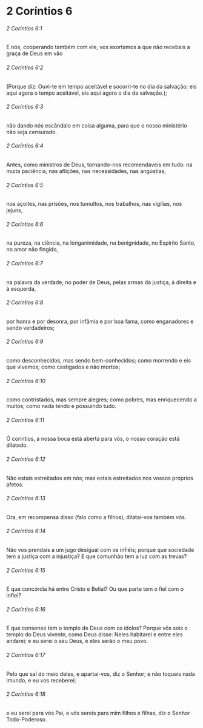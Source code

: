 # 2 Coríntios 6

###### 2 Coríntios 6:1

E nós, cooperando também com ele, vos exortamos a que não recebais a graça de Deus em vão

###### 2 Coríntios 6:2

(Porque diz: Ouvi-te em tempo aceitável e socorri-te no dia da salvação; eis aqui agora o tempo aceitável, eis aqui agora o dia da salvação.);

###### 2 Coríntios 6:3

não dando nós escândalo em coisa alguma, para que o nosso ministério não seja censurado.

###### 2 Coríntios 6:4

Antes, como ministros de Deus, tornando-nos recomendáveis em tudo: na muita paciência, nas aflições, nas necessidades, nas angústias,

###### 2 Coríntios 6:5

nos açoites, nas prisões, nos tumultos, nos trabalhos, nas vigílias, nos jejuns,

###### 2 Coríntios 6:6

na pureza, na ciência, na longanimidade, na benignidade, no Espírito Santo, no amor não fingido,

###### 2 Coríntios 6:7

na palavra da verdade, no poder de Deus, pelas armas da justiça, à direita e à esquerda,

###### 2 Coríntios 6:8

por honra e por desonra, por infâmia e por boa fama, como enganadores e sendo verdadeiros;

###### 2 Coríntios 6:9

como desconhecidos, mas sendo bem-conhecidos; como morrendo e eis que vivemos; como castigados e não mortos;

###### 2 Coríntios 6:10

como contristados, mas sempre alegres; como pobres, mas enriquecendo a muitos; como nada tendo e possuindo tudo.

###### 2 Coríntios 6:11

Ó coríntios, a nossa boca está aberta para vós, o nosso coração está dilatado.

###### 2 Coríntios 6:12

Não estais estreitados em nós; mas estais estreitados nos vossos próprios afetos.

###### 2 Coríntios 6:13

Ora, em recompensa disso (falo como a filhos), dilatai-vos também vós.

###### 2 Coríntios 6:14

Não vos prendais a um jugo desigual com os infiéis; porque que sociedade tem a justiça com a injustiça? E que comunhão tem a luz com as trevas?

###### 2 Coríntios 6:15

E que concórdia há entre Cristo e Belial? Ou que parte tem o fiel com o infiel?

###### 2 Coríntios 6:16

E que consenso tem o templo de Deus com os ídolos? Porque vós sois o templo do Deus vivente, como Deus disse: Neles habitarei e entre eles andarei; e eu serei o seu Deus, e eles serão o meu povo.

###### 2 Coríntios 6:17

Pelo que saí do meio deles, e apartai-vos, diz o Senhor; e não toqueis nada imundo, e eu vos receberei;

###### 2 Coríntios 6:18

e eu serei para vós Pai, e vós sereis para mim filhos e filhas, diz o Senhor Todo-Poderoso.

